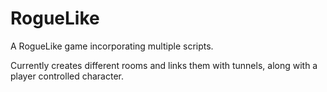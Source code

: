 # RogueLike
A RogueLike game incorporating multiple scripts.

Currently creates different rooms and links them with tunnels, along with a player controlled character.
